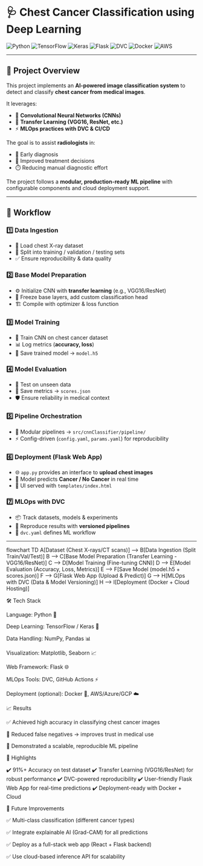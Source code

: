 # 🩺 Chest Cancer Classification using Deep Learning  

![Python](https://img.shields.io/badge/Python-3.9-blue?style=for-the-badge&logo=python)
![TensorFlow](https://img.shields.io/badge/TensorFlow-Deep%20Learning-FF6F00?style=for-the-badge&logo=tensorflow)
![Keras](https://img.shields.io/badge/Keras-Neural%20Networks-D00000?style=for-the-badge&logo=keras)
![Flask](https://img.shields.io/badge/Flask-Web%20App-black?style=for-the-badge&logo=flask)
![DVC](https://img.shields.io/badge/DVC-MLOps-purple?style=for-the-badge&logo=dvc)
![Docker](https://img.shields.io/badge/Docker-Containerization-2496ED?style=for-the-badge&logo=docker)
![AWS](https://img.shields.io/badge/AWS-Cloud-232F3E?style=for-the-badge&logo=amazon-aws)

---

## 📌 Project Overview  

This project implements an **AI-powered image classification system** to detect and classify **chest cancer from medical images**.  

It leverages:  
- 🧠 **Convolutional Neural Networks (CNNs)**  
- 🔄 **Transfer Learning (VGG16, ResNet, etc.)**  
- ⚡ **MLOps practices with DVC & CI/CD**  

The goal is to assist **radiologists** in:  
- 🩻 Early diagnosis  
- 🏥 Improved treatment decisions  
- ⏱️ Reducing manual diagnostic effort  

The project follows a **modular, production-ready ML pipeline** with configurable components and cloud deployment support.  

---

## 🔄 Workflow  

### 1️⃣ Data Ingestion  
- 📂 Load chest X-ray dataset  
- 🔀 Split into training / validation / testing sets  
- ✅ Ensure reproducibility & data quality  

### 2️⃣ Base Model Preparation  
- ⚙️ Initialize CNN with **transfer learning** (e.g., VGG16/ResNet)  
- 🧩 Freeze base layers, add custom classification head  
- 🏗️ Compile with optimizer & loss function  

### 3️⃣ Model Training  
- 🎯 Train CNN on chest cancer dataset  
- 📊 Log metrics (**accuracy, loss**)  
- 💾 Save trained model → `model.h5`  

### 4️⃣ Model Evaluation  
- 🧪 Test on unseen data  
- 📑 Save metrics → `scores.json`  
- 🛡️ Ensure reliability in medical context  

### 5️⃣ Pipeline Orchestration  
- 🔄 Modular pipelines → `src/cnnClassifier/pipeline/`  
- ⚡ Config-driven (`config.yaml`, `params.yaml`) for reproducibility  

### 6️⃣ Deployment (Flask Web App)  
- 🌐 `app.py` provides an interface to **upload chest images**  
- 🤖 Model predicts **Cancer / No Cancer** in real time  
- 🎨 UI served with `templates/index.html`  

### 7️⃣ MLOps with DVC  
- 📦 Track datasets, models & experiments  
- 🔁 Reproduce results with **versioned pipelines**  
- 📝 `dvc.yaml` defines ML workflow  

---

flowchart TD
    A[Dataset (Chest X-rays/CT scans)] --> B[Data Ingestion (Split Train/Val/Test)]
    B --> C[Base Model Preparation (Transfer Learning - VGG16/ResNet)]
    C --> D[Model Training (Fine-tuning CNN)]
    D --> E[Model Evaluation (Accuracy, Loss, Metrics)]
    E --> F[Save Model (model.h5 + scores.json)]
    F --> G[Flask Web App (Upload & Predict)]
    G --> H[MLOps with DVC (Data & Model Versioning)]
    H --> I[Deployment (Docker + Cloud Hosting)]

🛠 Tech Stack

Language: Python 🐍

Deep Learning: TensorFlow / Keras 🧠

Data Handling: NumPy, Pandas 📊

Visualization: Matplotlib, Seaborn 📈

Web Framework: Flask 🌐

MLOps Tools: DVC, GitHub Actions ⚡

Deployment (optional): Docker 🐳, AWS/Azure/GCP ☁️

📈 Results

✅ Achieved high accuracy in classifying chest cancer images

🚫 Reduced false negatives → improves trust in medical use

📌 Demonstrated a scalable, reproducible ML pipeline

🌟 Highlights

✔️ 91%+ Accuracy on test dataset
✔️ Transfer Learning (VGG16/ResNet) for robust performance
✔️ DVC-powered reproducibility
✔️ User-friendly Flask Web App for real-time predictions
✔️ Deployment-ready with Docker + Cloud

🔮 Future Improvements

✅ Multi-class classification (different cancer types)

✅ Integrate explainable AI (Grad-CAM) for all predictions

✅ Deploy as a full-stack web app (React + Flask backend)

✅ Use cloud-based inference API for scalability
